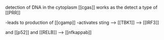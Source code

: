 detection of DNA in the cytoplasm 
[[cgas]] works as the detect
a type of [[PRR]]

-leads to  production of [[cgamp]]
-activates sting 
--> [[TBK1]] --> [[IRF3]]

and [[p52]] and [[RELB]] --> [[nfkappab]]
